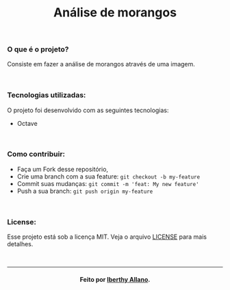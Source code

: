 <h1 align="center">
Análise de morangos
</h1>

<br>

### O que é o projeto?
<p>
 Consiste em fazer a análise de morangos através de uma imagem.
</p>

<br>

### Tecnologias utilizadas:
O projeto foi desenvolvido com as seguintes tecnologias:
- Octave

<br>

### Como contribuir:

- Faça um Fork desse repositório,
- Crie uma branch com a sua feature: `git checkout -b my-feature`
- Commit suas mudanças: `git commit -m 'feat: My new feature'`
- Push a sua branch: `git push origin my-feature`

<br>

### License:

Esse projeto está sob a licença MIT. Veja o arquivo [LICENSE](LICENSE.md) para mais detalhes.

<br>

---
<h4 align="center">
    Feito por <a href="https://www.linkedin.com/in/iberthy-allano-bba4771a4" target="_blank">Iberthy Allano</a>.
</h4>
